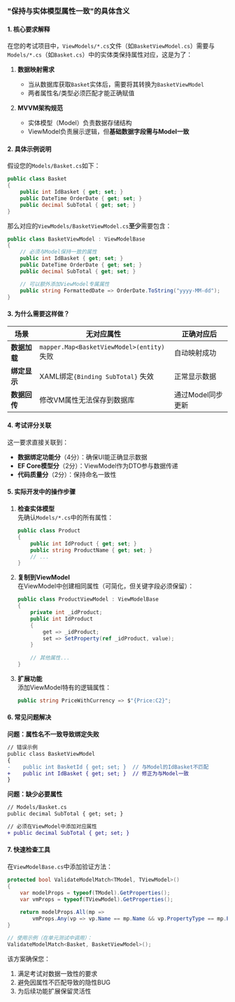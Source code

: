 ### **"保持与实体模型属性一致"的具体含义**

#### **1. 核心要求解释**
在您的考试项目中，`ViewModels/*.cs`文件（如`BasketViewModel.cs`）需要与`Models/*.cs`（如`Basket.cs`）中的实体类保持属性对应，这是为了：

1. **数据映射需求**  
   - 当从数据库获取`Basket`实体后，需要将其转换为`BasketViewModel`  
   - 两者属性名/类型必须匹配才能正确赋值

2. **MVVM架构规范**  
   - 实体模型（Model）负责数据存储结构  
   - ViewModel负责展示逻辑，但**基础数据字段需与Model一致**

#### **2. 具体示例说明**
假设您的`Models/Basket.cs`如下：
```csharp
public class Basket 
{
    public int IdBasket { get; set; }
    public DateTime OrderDate { get; set; }
    public decimal SubTotal { get; set; }
}
```

那么对应的`ViewModels/BasketViewModel.cs`**至少**需要包含：
```csharp
public class BasketViewModel : ViewModelBase
{
    // 必须与Model保持一致的属性
    public int IdBasket { get; set; }
    public DateTime OrderDate { get; set; }
    public decimal SubTotal { get; set; }

    // 可以额外添加ViewModel专属属性
    public string FormattedDate => OrderDate.ToString("yyyy-MM-dd");
}
```

#### **3. 为什么需要这样做？**

| 场景 | 无对应属性 | 正确对应后 |
|------|------------|------------|
| **数据加载** | `mapper.Map<BasketViewModel>(entity)` 失败 | 自动映射成功 |
| **绑定显示** | XAML绑定`{Binding SubTotal}` 失效 | 正常显示数据 |
| **数据回传** | 修改VM属性无法保存到数据库 | 通过Model同步更新 |

#### **4. 考试评分关联**
这一要求直接关联到：
- **数据绑定功能分**（4分）：确保UI能正确显示数据  
- **EF Core模型分**（2分）：ViewModel作为DTO参与数据传递  
- **代码质量分**（2分）：保持命名一致性

#### **5. 实际开发中的操作步骤**

1. **检查实体模型**  
   先确认`Models/*.cs`中的所有属性：
   ```csharp
   public class Product
   {
       public int IdProduct { get; set; }
       public string ProductName { get; set; }
       // ...
   }
   ```

2. **复制到ViewModel**  
   在ViewModel中创建相同属性（可简化，但关键字段必须保留）：
   ```csharp
   public class ProductViewModel : ViewModelBase
   {
       private int _idProduct;
       public int IdProduct
       {
           get => _idProduct;
           set => SetProperty(ref _idProduct, value);
       }
       
       // 其他属性...
   }
   ```

3. **扩展功能**  
   添加ViewModel特有的逻辑属性：
   ```csharp
   public string PriceWithCurrency => $"{Price:C2}";
   ```

#### **6. 常见问题解决**

**问题：属性名不一致导致绑定失败**  
```diff
// 错误示例
public class BasketViewModel
{
-    public int BasketId { get; set; }  // 与Model的IdBasket不匹配
+    public int IdBasket { get; set; }  // 修正为与Model一致
}
```

**问题：缺少必要属性**  
```diff
// Models/Basket.cs
public decimal SubTotal { get; set; }

// 必须在ViewModel中添加对应属性
+ public decimal SubTotal { get; set; }
```

#### **7. 快速检查工具**
在`ViewModelBase.cs`中添加验证方法：
```csharp
protected bool ValidateModelMatch<TModel, TViewModel>()
{
    var modelProps = typeof(TModel).GetProperties();
    var vmProps = typeof(TViewModel).GetProperties();
    
    return modelProps.All(mp => 
        vmProps.Any(vp => vp.Name == mp.Name && vp.PropertyType == mp.PropertyType));
}

// 使用示例（在单元测试中调用）：
ValidateModelMatch<Basket, BasketViewModel>();
```

该方案确保您：
1. 满足考试对数据一致性的要求  
2. 避免因属性不匹配导致的隐性BUG  
3. 为后续功能扩展保留灵活性